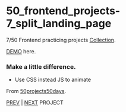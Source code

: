 # 50_frontend_projects-7_split_landing_page

7/50 Frontend practicing projects [Collection](https://github.com/yswnqc/50_frontend_projects-collection).

[DEMO](https://yswnqc.github.io/50_frontend_projects-7_split_landing_page/) here.

### Make a little difference.

- Use CSS instead JS to animate

From [50projects50days](https://50projects50days.com).

[PREV](https://github.com/yswnqc/50_frontend_projects-6_scroll_animation) | [NEXT]() PROJECT
